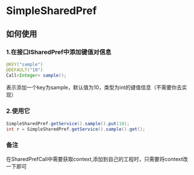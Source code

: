 # SimpleSharedPref
## 如何使用
### 1.在接口ISharedPref中添加键值对信息
```java
@KEY("sample")
@DEFAULT("10")
Call<Integer> sample();
```
表示添加一个key为sample，默认值为10，类型为int的键值信息（不需要你去实现）

### 2.使用它
```java
SimpleSharedPref.getService().sample().put(10);
int r = SimpleSharedPref.getService().sample().get();
```
### 备注
在SharedPrefCall中需要获取context,添加到自己的工程时，只需要将context改一下即可
